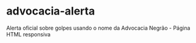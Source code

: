 # advocacia-alerta
Alerta oficial sobre golpes usando o nome da Advocacia Negrão - Página HTML responsiva
